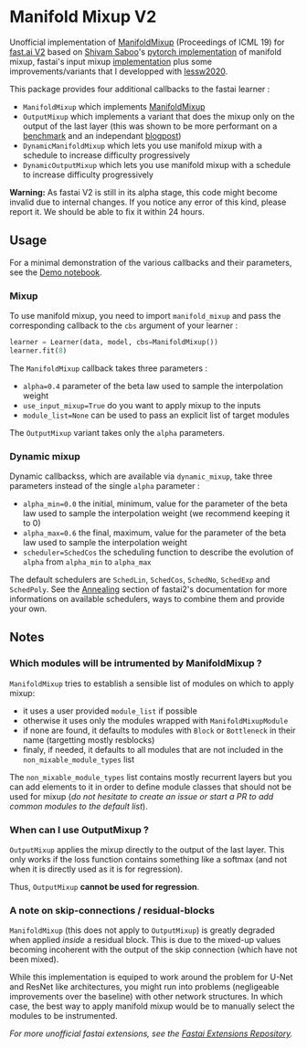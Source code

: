 # Manifold Mixup V2

Unofficial implementation of [ManifoldMixup](http://proceedings.mlr.press/v97/verma19a/verma19a.pdf) (Proceedings of ICML 19) for [fast.ai V2](http://dev.fast.ai/) based on [Shivam Saboo](https://github.com/shivamsaboo17)'s [pytorch implementation](https://github.com/shivamsaboo17/ManifoldMixup) of manifold mixup, fastai's input mixup [implementation](https://dev.fast.ai/callback.mixup) plus some improvements/variants that I developped with [lessw2020](https://github.com/lessw2020).

This package provides four additional callbacks to the fastai learner :
- `ManifoldMixup` which implements [ManifoldMixup](http://proceedings.mlr.press/v97/verma19a/verma19a.pdf)
- `OutputMixup` which implements a variant that does the mixup only on the output of the last layer (this was shown to be more performant on a [benchmark](https://forums.fast.ai/t/mixup-data-augmentation/22764/72) and an independant [blogpost](https://medium.com/analytics-vidhya/better-result-with-mixup-at-final-layer-e9ba3a4a0c41))
- `DynamicManifoldMixup` which lets you use manifold mixup with a schedule to increase difficulty progressively
- `DynamicOutputMixup` which lets you use manifold mixup with a schedule to increase difficulty progressively

**Warning:** As fastai V2 is still in its alpha stage, this code might become invalid due to internal changes.
If you notice any error of this kind, please report it. We should be able to fix it within 24 hours.

## Usage

For a minimal demonstration of the various callbacks and their parameters, see the [Demo notebook](https://github.com/nestordemeure/ManifoldMixupV2/blob/master/Demo.ipynb).

### Mixup

To use manifold mixup, you need to import `manifold_mixup` and pass the corresponding callback to the `cbs` argument of your learner :

```python
learner = Learner(data, model, cbs=ManifoldMixup())
learner.fit(8)
```

The `ManifoldMixup` callback takes three parameters :
- `alpha=0.4` parameter of the beta law used to sample the interpolation weight
- `use_input_mixup=True` do you want to apply mixup to the inputs
- `module_list=None` can be used to pass an explicit list of target modules

The `OutputMixup` variant takes only the `alpha` parameters.

### Dynamic mixup

Dynamic callbackss, which are available via `dynamic_mixup`, take three parameters instead of the single `alpha` parameter :
- `alpha_min=0.0` the initial, minimum, value for the parameter of the beta law used to sample the interpolation weight (we recommend keeping it to 0)
- `alpha_max=0.6` the final, maximum, value for the parameter of the beta law used to sample the interpolation weight
- `scheduler=SchedCos` the scheduling function to describe the evolution of `alpha` from `alpha_min` to `alpha_max`

The default schedulers are `SchedLin`, `SchedCos`, `SchedNo`, `SchedExp` and `SchedPoly`.
See the [Annealing](http://dev.fast.ai/callback.schedule#Annealing) section of fastai2's documentation for more informations on available schedulers, ways to combine them and provide your own.

## Notes

### Which modules will be intrumented by ManifoldMixup ?

`ManifoldMixup` tries to establish a sensible list of modules on which to apply mixup:
- it uses a user provided `module_list` if possible
- otherwise it uses only the modules wrapped with `ManifoldMixupModule`
- if none are found, it defaults to modules with `Block` or `Bottleneck` in their name (targetting mostly resblocks)
- finaly, if needed, it defaults to all modules that are not included in the `non_mixable_module_types` list

The `non_mixable_module_types` list contains mostly recurrent layers but you can add elements to it in order to define module classes that should not be used for mixup (*do not hesitate to create an issue or start a PR to add common modules to the default list*).

### When can I use OutputMixup ?

`OutputMixup` applies the mixup directly to the output of the last layer.
This only works if the loss function contains something like a softmax (and not when it is directly used as it is for regression).

Thus, `OutputMixup` **cannot be used for regression**.

### A note on skip-connections / residual-blocks

`ManifoldMixup` (this does not apply to `OutputMixup`) is greatly degraded when applied *inside* a residual block.
This is due to the mixed-up values becoming incoherent with the output of the skip connection (which have not been mixed).

While this implementation is equiped to work around the problem for U-Net and ResNet like architectures, you might run into problems (negligeable improvements over the baseline) with other network structures.
In which case, the best way to apply manifold mixup would be to manually select the modules to be instrumented.

*For more unofficial fastai extensions, see the [Fastai Extensions Repository](https://github.com/nestordemeure/fastai-extensions-repository).*
